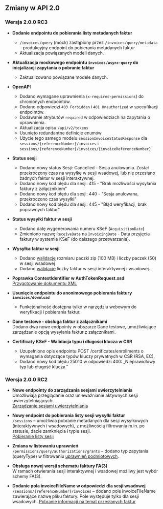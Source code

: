 ## Zmiany w API 2.0

### Wersja 2.0.0 RC3

- **Dodanie endpointu do pobierania listy metadanych faktur**  
  - `/invoices/query` (mock) zastąpiony przez `/invoices/query/metadata` – produkcyjny endpoint do pobierania metadanych faktur
  - Aktualizacja powiązanych modeli danych.

- **Aktualizacja mockowego endpointu `invoices/async-query` do inicjalizacji zapytania o pobranie faktur**
  - Zaktualizowano powiązane modele danych.

- **OpenAPI**
  - Dodano wymagane uprawnienia (`x-required-permissions`) do chronionych endpointów.
  - Dodano odpowiedzi `403 Forbidden` i `401 Unauthorized` w specyfikacji endpointów.
  - Dodawanie atrybutów ```required``` w odpowiedziach na zapytania o uprawnienia.
  - Aktualizacja opisu ```/api/v2/tokens```
  - Usunięto redundantne definicje enumów
  - Użycie tego samego modelu ```SessionInvoiceStatusResponse``` dla ```sessions/{referenceNumber}/invoices``` i ```sessions/{referenceNumber}/invoices/{invoiceReferenceNumber}```

- **Status sesji**
  - Dodano nowy status Sesji: Cancelled - Sesja anulowania. Został przekroczony czas na wysyłkę w sesji wsadowej, lub nie przesłano żadnych faktur w sesji interaktywnej.
  - Dodano nowy kod błędu dla sesji: 415 - "Brak możliwości wysyłania faktury z załącznikiem"
  - Dodano nowy kod błędu dla sesji: 440 - "Sesja anulowana, przekroczono czas wysyłki"
  - Dodano nowy kod błędu dla sesji: 445 - "Błąd weryfikacji, brak poprawnych faktur"

- **Status wysyłki faktur w sesji**
  - Dodano datę wygenerowania numeru KSeF (```AcquisitionDate```)
  - Zmieniono nazwę ```ReceiveDate``` na ```InvoicingDate``` - Data przyjęcia faktury w systemie KSeF (do dalszego przetwarzania).

- **Wysyłka faktur w sesji**
  - Dodano [walidację](faktury/weryfikacja-faktury.md#ograniczenia-ilo%C5%9Bciowe) rozmiaru paczki zip (100 MB) i liczby paczek (50) w sesji wsadowej
  - Dodano [walidację](faktury/weryfikacja-faktury.md#ograniczenia-ilo%C5%9Bciowe) liczby faktur w sesji interaktywnej i wsadowej.

- **Poprawka ContextIdentifier w AuthTokenRequest.xsd**  
  [Przygotowanie dokumentu XML](uwierzytelnianie.md#1-przygotowanie-dokumentu-xml-authtokenrequest)

- **Usunięcie endpointu do anonimowego pobierania faktury ```invoices/download```**  
  - Funkcjonalność dostępna tylko w narzędziu webowym do weryfikacji i pobierania faktur.

- **Dane testowe - obsługa faktur z załącznikami**  
  Dodano dwa nowe endpointy w obszarze Dane testowe, umożliwiające zarządzanie opcją wysyłania faktur z załącznikami.

- **Certificaty KSeF - Walidacja typu i długości klucza w CSR**  
  - Uzupełniono opis endpointu POST /certificates/enrollments o wymagania dotyczące typów kluczy prywatnych w CSR (RSA, EC),
  - Dodano nowy kod błędu 25010 w odpowiedzi 400: „Nieprawidłowy typ lub długość klucza.”

### Wersja 2.0.0 RC2
- **Nowe endpointy do zarządzania sesjami uwierzytelniania**  
  Umożliwiają przeglądanie oraz unieważnianie aktywnych sesji uwierzytelniających.  
  [Zarządzanie sesjami uwierzytelniania](auth/sesje.md)

- **Nowy endpoint do pobierania listy sesji wysyłki faktur**\
  `/sessions` – umożliwia pobranie metadanych dla sesji wysyłkowych (interaktywnych i wsadowych), z możliwością filtrowania m.in. po statusie, dacie zamknięcia i typie sesji.\
  [Pobieranie listy sesji](faktury/sesja-sprawdzenie-stanu-i-pobranie-upo.md#1-pobranie-listy-sesji)
  

- **Zmiana w listowaniu uprawnień**  
  `/permissions/query/authorizations/grants` – dodano typ zapytania (queryType) w filtrowaniu [uprawnień podmiotowych](uprawnienia.md#pobranie-listy-uprawnień-podmiotowych-do-obsługi-faktur).

- **Obsługa nowej wersji schematu faktury FA(3)**  
  W ramach otwierania sesji interaktywnej i wsadowej możliwy jest wybór schemy FA(3).

- **Dodanie pola invoiceFileName w odpowiedzi dla sesji wsadowej**\
  `/sessions/{referenceNumber}/invoices` – dodano pole invoiceFileName zawierające nazwę pliku faktury. Pole występuje tylko dla sesji wsadowych.
   [Pobranie informacji na temat przesłanych faktur](faktury/sesja-sprawdzenie-stanu-i-pobranie-upo.md#3-pobranie-informacji-na-temat-przesłanych-faktur)